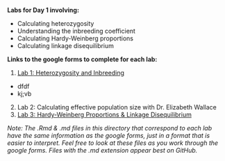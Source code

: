 **Labs for Day 1 involving:**
* Calculating heterozygosity
* Understanding the inbreeding coefficient
* Calculating Hardy-Weinberg proportions
* Calculating linkage disequilibrium

**Links to the google forms to complete for each lab:**
1. [Lab 1: Heterozygosity and Inbreeding](https://forms.gle/6mLWDx7Szf7p5mC7A)
  * dfdf
   * kj;vb
2. Lab 2: Calculating effective population size with Dr. Elizabeth Wallace
3. [Lab 3: Hardy-Weinberg Proportions & Linkage Disequilibrium](https://forms.gle/rNddnwH4HB5MGPGu5)

*Note: The .Rmd & .md files in this directory that correspond to each lab have the same information as the google forms, just in a format that is easier to interpret. Feel free to look at these files as you work through the google forms. Files with the .md extension appear best on GitHub.*
